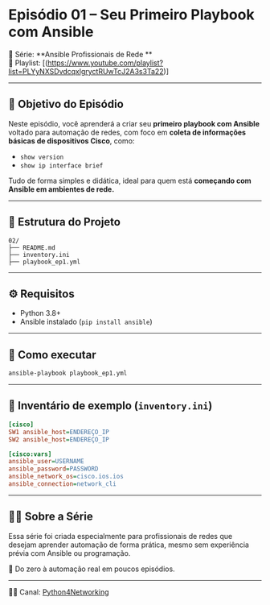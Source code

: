 # Episódio 01 – Seu Primeiro Playbook com Ansible

🎥 Série: **Ansible Profissionais de Rede **  
🔗 Playlist: [(https://www.youtube.com/playlist?list=PLYyNXSDvdcqxlgryctRUwTcJ2A3s3Ta22)]

---

## 🎯 Objetivo do Episódio
Neste episódio, você aprenderá a criar seu **primeiro playbook com Ansible** voltado para automação de redes, com foco em **coleta de informações básicas de dispositivos Cisco**, como:

- `show version`
- `show ip interface brief`

Tudo de forma simples e didática, ideal para quem está **começando com Ansible em ambientes de rede.**

---

## 📂 Estrutura do Projeto

```
02/
├── README.md
├── inventory.ini
├── playbook_ep1.yml

```

---

## ⚙️ Requisitos

- Python 3.8+
- Ansible instalado (`pip install ansible`)

---

## 🚀 Como executar

```bash
ansible-playbook playbook_ep1.yml
```

---

## 📘 Inventário de exemplo (`inventory.ini`)
```ini
[cisco]
SW1 ansible_host=ENDEREÇO_IP
SW2 ansible_host=ENDEREÇO_IP

[cisco:vars]
ansible_user=USERNAME
ansible_password=PASSWORD
ansible_network_os=cisco.ios.ios
ansible_connection=network_cli
```

---

## 🙋‍♂️ Sobre a Série

Essa série foi criada especialmente para profissionais de redes que desejam aprender automação de forma prática, mesmo sem experiência prévia com Ansible ou programação.

📡 Do zero à automação real em poucos episódios.

---

👨‍🏫 Canal: [Python4Networking](https://www.youtube.com/@python4networking)